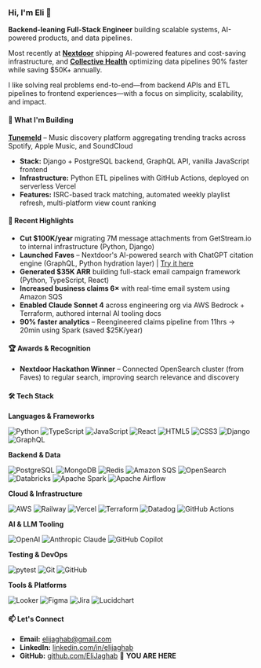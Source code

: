 ### Hi, I'm Eli 👋

**Backend-leaning Full-Stack Engineer** building scalable systems, AI-powered products, and data pipelines.

Most recently at **[Nextdoor](https://nextdoor.com)** shipping AI-powered features and cost-saving infrastructure, and **[Collective Health](https://collectivehealth.com)** optimizing data pipelines 90% faster while saving $50K+ annually.

I like solving real problems end-to-end—from backend APIs and ETL pipelines to frontend experiences—with a focus on simplicity, scalability, and impact.

#### 🚀 What I'm Building

**[Tunemeld](https://tunemeld.com)** – Music discovery platform aggregating trending tracks across Spotify, Apple Music, and SoundCloud
- **Stack:** Django + PostgreSQL backend, GraphQL API, vanilla JavaScript frontend
- **Infrastructure:** Python ETL pipelines with GitHub Actions, deployed on serverless Vercel
- **Features:** ISRC-based track matching, automated weekly playlist refresh, multi-platform view count ranking

#### 💼 Recent Highlights

- **Cut $100K/year** migrating 7M message attachments from GetStream.io to internal infrastructure (Python, Django)
- **Launched Faves** – Nextdoor's AI-powered search with ChatGPT citation engine (GraphQL, Python hydration layer) | [Try it here](https://nextdoor.com/faves)
- **Generated $35K ARR** building full-stack email campaign framework (Python, TypeScript, React)
- **Increased business claims 6×** with real-time email system using Amazon SQS
- **Enabled Claude Sonnet 4** across engineering org via AWS Bedrock + Terraform, authored internal AI tooling docs
- **90% faster analytics** – Reengineered claims pipeline from 11hrs → 20min using Spark (saved $25K/year)

#### 🏆 Awards & Recognition

- **Nextdoor Hackathon Winner** – Connected OpenSearch cluster (from Faves) to regular search, improving search relevance and discovery

#### 🛠️ Tech Stack

**Languages & Frameworks**

![Python](https://img.shields.io/badge/Python-3776AB?style=flat-square&logo=python&logoColor=white)
![TypeScript](https://img.shields.io/badge/TypeScript-3178C6?style=flat-square&logo=typescript&logoColor=white)
![JavaScript](https://img.shields.io/badge/JavaScript-F7DF1E?style=flat-square&logo=javascript&logoColor=black)
![React](https://img.shields.io/badge/React-61DAFB?style=flat-square&logo=react&logoColor=black)
![HTML5](https://img.shields.io/badge/HTML5-E34F26?style=flat-square&logo=html5&logoColor=white)
![CSS3](https://img.shields.io/badge/CSS3-1572B6?style=flat-square&logo=css3&logoColor=white)
![Django](https://img.shields.io/badge/Django-092E20?style=flat-square&logo=django&logoColor=white)
![GraphQL](https://img.shields.io/badge/GraphQL-E10098?style=flat-square&logo=graphql&logoColor=white)

**Backend & Data**

![PostgreSQL](https://img.shields.io/badge/PostgreSQL-4169E1?style=flat-square&logo=postgresql&logoColor=white)
![MongoDB](https://img.shields.io/badge/MongoDB-47A248?style=flat-square&logo=mongodb&logoColor=white)
![Redis](https://img.shields.io/badge/Redis-DC382D?style=flat-square&logo=redis&logoColor=white)
![Amazon SQS](https://img.shields.io/badge/Amazon%20SQS-FF4F8B?style=flat-square&logo=amazonsqs&logoColor=white)
![OpenSearch](https://img.shields.io/badge/OpenSearch-005EB8?style=flat-square&logo=opensearch&logoColor=white)
![Databricks](https://img.shields.io/badge/Databricks-FF3621?style=flat-square&logo=databricks&logoColor=white)
![Apache Spark](https://img.shields.io/badge/Apache%20Spark-E25A1C?style=flat-square&logo=apachespark&logoColor=white)
![Apache Airflow](https://img.shields.io/badge/Apache%20Airflow-017CEE?style=flat-square&logo=apacheairflow&logoColor=white)

**Cloud & Infrastructure**

![AWS](https://img.shields.io/badge/AWS-232F3E?style=flat-square&logo=amazonaws&logoColor=white)
![Railway](https://img.shields.io/badge/Railway-0B0D0E?style=flat-square&logo=railway&logoColor=white)
![Vercel](https://img.shields.io/badge/Vercel-000000?style=flat-square&logo=vercel&logoColor=white)
![Terraform](https://img.shields.io/badge/Terraform-844FBA?style=flat-square&logo=terraform&logoColor=white)
![Datadog](https://img.shields.io/badge/Datadog-632CA6?style=flat-square&logo=datadog&logoColor=white)
![GitHub Actions](https://img.shields.io/badge/GitHub%20Actions-2088FF?style=flat-square&logo=githubactions&logoColor=white)

**AI & LLM Tooling**

![OpenAI](https://img.shields.io/badge/OpenAI-412991?style=flat-square&logo=openai&logoColor=white)
![Anthropic Claude](https://img.shields.io/badge/Claude-181818?style=flat-square&logo=anthropic&logoColor=white)
![GitHub Copilot](https://img.shields.io/badge/GitHub%20Copilot-000000?style=flat-square&logo=githubcopilot&logoColor=white)

**Testing & DevOps**

![pytest](https://img.shields.io/badge/pytest-0A9EDC?style=flat-square&logo=pytest&logoColor=white)
![Git](https://img.shields.io/badge/Git-F05032?style=flat-square&logo=git&logoColor=white)
![GitHub](https://img.shields.io/badge/GitHub-181717?style=flat-square&logo=github&logoColor=white)

**Tools & Platforms**

![Looker](https://img.shields.io/badge/Looker-4285F4?style=flat-square&logo=looker&logoColor=white)
![Figma](https://img.shields.io/badge/Figma-F24E1E?style=flat-square&logo=figma&logoColor=white)
![Jira](https://img.shields.io/badge/Jira-0052CC?style=flat-square&logo=jira&logoColor=white)
![Lucidchart](https://img.shields.io/badge/Lucidchart-F96E07?style=flat-square&logo=lucidchart&logoColor=white)

#### 📫 Let's Connect

- **Email:** elijaghab@gmail.com
- **LinkedIn:** [linkedin.com/in/elijaghab](https://linkedin.com/in/elijaghab)
- **GitHub:** [github.com/EliJaghab](https://github.com/EliJaghab) 📍 **YOU ARE HERE**
